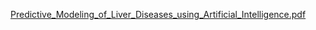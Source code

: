 [Predictive_Modeling_of_Liver_Diseases_using_Artificial_Intelligence.pdf](https://github.com/user-attachments/files/22363795/Predictive_Modeling_of_Liver_Diseases_using_Artificial_Intelligence.pdf)
